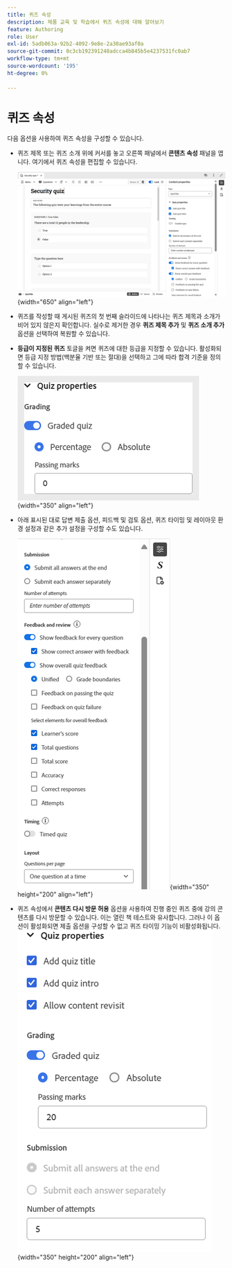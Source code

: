 ```yaml
---
title: 퀴즈 속성
description: 제품 교육 및 학습에서 퀴즈 속성에 대해 알아보기
feature: Authoring
role: User
exl-id: 5adb063a-92b2-4092-9e8e-2a30ae93af0a
source-git-commit: 0c3cb192391248adcca4b845b5e4237531fc0ab7
workflow-type: tm+mt
source-wordcount: '195'
ht-degree: 0%

---
```


# 퀴즈 속성

다음 옵션을 사용하여 퀴즈 속성을 구성할 수 있습니다.

- 퀴즈 제목 또는 퀴즈 소개 위에 커서를 놓고 오른쪽 패널에서 **콘텐츠 속성** 패널을 엽니다. 여기에서 퀴즈 속성을 편집할 수 있습니다.

  ![](assets/quiz-properties.png){width="650" align="left"}

- 퀴즈를 작성할 때 게시된 퀴즈의 첫 번째 슬라이드에 나타나는 퀴즈 제목과 소개가 비어 있지 않은지 확인합니다. 실수로 제거한 경우 **퀴즈 제목 추가** 및 **퀴즈 소개 추가** 옵션을 선택하여 복원할 수 있습니다.
- **등급이 지정된 퀴즈** 토글을 켜면 퀴즈에 대한 등급을 지정할 수 있습니다. 활성화되면 등급 지정 방법(백분율 기반 또는 절대)을 선택하고 그에 따라 합격 기준을 정의할 수 있습니다.

  ![](assets/quiz-grading.png){width="350" align="left"}

- 아래 표시된 대로 답변 제출 옵션, 피드백 및 검토 옵션, 퀴즈 타이밍 및 레이아웃 환경 설정과 같은 추가 설정을 구성할 수도 있습니다.

  ![](assets/additional-quiz-properties.png){width="350" height="200" align="left"}

- 퀴즈 속성에서 **콘텐츠 다시 방문 허용** 옵션을 사용하여 진행 중인 퀴즈 중에 강의 콘텐츠를 다시 방문할 수 있습니다. 이는 열린 책 테스트와 유사합니다. 그러나 이 옵션이 활성화되면 제출 옵션을 구성할 수 없고 퀴즈 타이밍 기능이 비활성화됩니다.
  ![](assets/quiz-allow-content-revist.png){width="350" height="200" align="left"}
